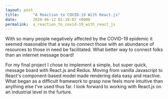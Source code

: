 ```yaml
---
layout: post
title:      "A Reaction to COVID-19 With React.js"
date:       2020-06-12 01:18:07 +0000
permalink:  a_reaction_to_covid-19_with_react_js
---
```



With so many people negatively affected by the COVID-19 epidemic it seemed reasonable that a way to connect those with an abundance of resources to those in need be facilitated.  What better way to connect folks than an internet message board!

For my final project I chose to implement a simple, but super quick, message board with React.js and Redux.  Moving from vanilla Javascript to React's component-based model made rendering data easy and reactive.  What began as a difficult framework to grasp now feels  more intuitive than anything else I've used thus far.  I look forward to working with React.js on an industrial level in the furture.
